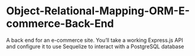 # Object-Relational-Mapping-ORM-E-commerce-Back-End
A back end for an e-commerce site. You’ll take a working Express.js API and configure it to use Sequelize to interact with a PostgreSQL database
